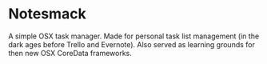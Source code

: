 # Notesmack
A simple OSX task manager. Made for personal task list management (in the dark ages before Trello and Evernote). Also served as learning grounds for then new OSX CoreData frameworks.

